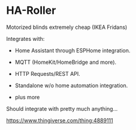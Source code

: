 # HA-Roller

Motorized blinds extremely cheap (IKEA Fridans)


Integrates with:

+ Home Assistant through ESPHome integration.

+ MQTT (HomeKit/HomeBridge and more).

+ HTTP Requests/REST API.

+ Standalone w/o home automation integration.

+ plus more


Should integrate with pretty much anything...


https://www.thingiverse.com/thing:4889111
